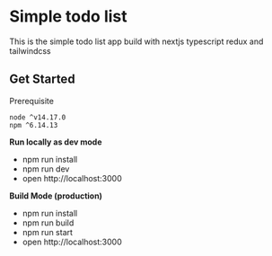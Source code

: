 # Simple todo list

This is the simple todo list app build with nextjs typescript redux and tailwindcss

## Get Started

Prerequisite

```
node ^v14.17.0
npm ^6.14.13
```

**Run locally as dev mode**

- npm run install
- npm run dev
- open http://localhost:3000

**Build Mode (production)**

- npm run install
- npm run build
- npm run start
- open http://localhost:3000
